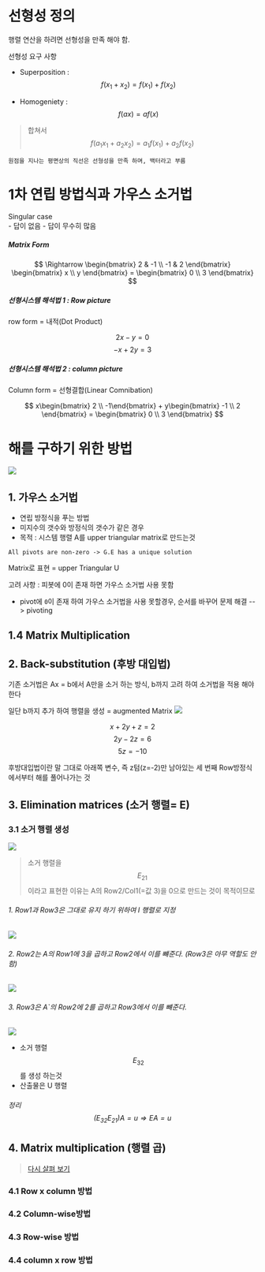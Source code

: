 # 선형성 정의 

행렬 연산을 하려면 선형성을 만족 해야 함. 

선형성 요구 사항 
- Superposition : $$f(x_1 + x_2) = f(x_1) + f(x_2) $$

- Homogeniety : $$ f(ax) = a f(x) $$

> 합쳐서 $$ f(a_1 x_1 + a_2 x_2) = a_1 f(x_1) + a_2 f(x_2)  $$

`원점을 지나는 평면상의 직선은 선형성을 만족 하며, 백터라고 부름`

# 1차 연립 방법식과 가우스 소거법

Singular case  
    - 답이 없음 
    - 답이 무수히 많음 


##### Matrix Form
$$
 \Rightarrow \begin{bmatrix} 2 & -1 \\ -1 & 2 \end{bmatrix} \begin{bmatrix} x \\ y \end{bmatrix} = \begin{bmatrix} 0 \\ 3 \end{bmatrix} 
$$

##### 선형시스템 해석법 1 : Row picture

row form = 내적(Dot Product)


$$ 2x -  y = 0 $$ 
$$ -x + 2y = 3 $$

##### 선형시스템 해석법 2 :  column picture

Column form  = 선형결합(Linear Comnibation)

$$
 x\begin{bmatrix} 2 \\ -1\end{bmatrix} + y\begin{bmatrix} -1 \\ 2 \end{bmatrix} = \begin{bmatrix} 0 \\ 3 \end{bmatrix} 
$$



# 해를 구하기 위한 방법
![](http://cfile6.uf.tistory.com/image/24502934581DC8162AFF95)

## 1. 가우스 소거법 
- 연립 방정식을 푸는 방법 
- 미지수의 갯수와 방정식의 갯수가 같은 경우
- 목적 : 시스템 행렬 A를 upper triangular matrix로 만드는것  

`All pivots are non-zero -> G.E has a unique solution`

Matrix로 표현 = upper Triangular U 

고려 사항 : 피봇에 0이 존재 하면 가우스 소거법 사용 못함 
- pivot에 `0`이 존재 하여 가우스 소거법을 사용 못할경우, 순서를 바꾸어 문제 해결 --> pivoting 

## 1.4 Matrix Multiplication 


## 2. Back-substitution (후방 대입법)
기존 소거법은 Ax = b에서 A만을 소거 하는 방식, b까지 고려 하여 소거법을 적용 해야 한다


일단 b까지 추가 하여 행렬을 생성 = augmented Matrix 
![](http://i.imgur.com/cSEt4bl.png)

 $$ x + 2y + z =  2 $$
 $$     2y -2z =  6 $$
 $$         5z =-10 $$ 
 
후방대입법이란 말 그대로 아래쪽 변수, 즉 z텀(z=-2)만 남아있는 세 번째 Row방정식에서부터 해를 풀어나가는 것





## 3. Elimination matrices (소거 행렬= E)

### 3.1 소거 행렬 생성 

![](http://cfile9.uf.tistory.com/image/2669753358220C1E0E87C5)

> 소거 행렬을 $$ E_{21}$$이라고 표현한 이유는 A의 Row2/Col1(=값 3)을 0으로 만드는 것이 목적이므로 

###### 1. Row1과 Row3은 그대로 유지 하기 위하여 I 행렬로 지정 
![](http://cfile25.uf.tistory.com/image/252B3C45582211FC070F56)

###### 2. Row2는 A의 Row1에 3을 곱하고 Row2에서 이를 뺴준다. (Row3은 아무 역할도 안함)
![](http://cfile9.uf.tistory.com/image/2762593F58234AB60AF0BE)

###### 3. Row3은 A`의 Row2에 2를 곱하고 Row3에서 이를 뺴준다. 
![](http://cfile3.uf.tistory.com/image/254C143F582353E038D2FD)
- 소거 행렬 $$ E_{32}$$ 를 생성 하는것 
- 산출물은 U 행렬

###### 정리 $$ (E_{32}E_{21}) A = u \Rightarrow EA=u $$




## 4. Matrix multiplication (행렬 곱)

> [다시 살펴 보기](http://twlab.tistory.com/entry/%ED%96%89%EB%A0%AC%EA%B3%B1%EC%85%89Matrix-multiplication-%EC%97%AD%ED%96%89%EB%A0%ACInverse-matrix-%EA%B7%B8%EB%A6%AC%EA%B3%A0-GaussJordan)

### 4.1 Row x column 방법 

### 4.2 Column-wise방법 


### 4.3 Row-wise 방법 

### 4.4 column x row 방법 

